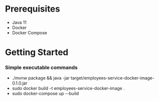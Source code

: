 # Prerequisites


* Java 11
* Docker
* Docker Compose

# Getting Started

### Simple executable commands

* ./mvnw package && java -jar target/employees-service-docker-image-0.1.0.jar
* sudo docker build -t employees-service-docker-image .
* sudo docker-compose up --build